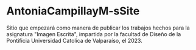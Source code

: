 # AntoniaCampillayM-sSite
Sitio que empezará como manera de publicar los trabajos hechos para la asignatura "Imagen Escrita", impartida por la facultad de Diseño de la Pontificia Universidad Catolica de Valparaíso, el 2023.
